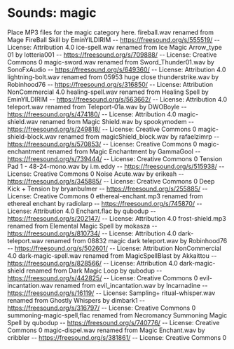 # Sounds: magic

Place MP3 files for the magic category here.
fireball.wav renamed from Mage FireBall Skill by EminYILDIRIM -- https://freesound.org/s/555519/ -- License: Attribution 4.0
ice-spell.wav renamed from Ice Magic Arrow_type 01 by lotteria001 -- https://freesound.org/s/709888/ -- License: Creative Commons 0
magic-sword.wav renamed from Sword_Thunder01.wav by SonoFxAudio -- https://freesound.org/s/649360/ -- License: Attribution 4.0
lightning-bolt.wav renamed from 05953 huge close thunderstrike.wav by Robinhood76 -- https://freesound.org/s/316850/ -- License: Attribution NonCommercial 4.0
healing-spell.wav renamed from Healing Spell by EminYILDIRIM -- https://freesound.org/s/563662/ -- License: Attribution 4.0
teleport.wav renamed from Teleport-01a.wav by DWOBoyle -- https://freesound.org/s/474180/ -- License: Attribution 4.0
magic-shield.wav renamed from Magic Shield.wav by spookymodem -- https://freesound.org/s/249818/ -- License: Creative Commons 0
magic-shield-block.wav renamed from magicShield_block.wav by rafaelzimrp -- https://freesound.org/s/570853/ -- License: Creative Commons 0
magic-enchantment renamed from Magic Enchantment by GammaGool -- https://freesound.org/s/739444/ -- License: Creative Commons 0
Tension Pad 1 - 48-24-mono.wav by i.m.eddy -- https://freesound.org/s/515938/ -- License: Creative Commons 0
Noise Acute.wav by erikeah -- https://freesound.org/s/345885/ -- License: Creative Commons 0
Deep Kick + Tension by bryanbulmer -- https://freesound.org/s/255885/ -- License: Creative Commons 0
ethereal-enchant.mp3 renamed from ethereal enchant by radiolarp -- https://freesound.org/s/745870/ -- License: Attribution 4.0
Enchant.flac by qubodup -- https://freesound.org/s/202147/ -- License: Attribution 4.0
frost-shield.mp3 renamed from Elemental Magic Spell by mokasza -- https://freesound.org/s/810734/ -- License: Attribution 4.0
dark-teleport.wav renamed from 08832 magic dark teleport.wav by Robinhood76 -- https://freesound.org/s/502601/ -- License: Attribution NonCommercial 4.0
dark-magic-spell.wav renamed from MagicSpellBlast by Akkaittou -- https://freesound.org/s/828566/ -- License: Attribution 4.0
dark-magic-shield renamed from Dark Magic Loop by qubodup -- https://freesound.org/s/442825/ -- License: Creative Commons 0
evil-incantation.wav renamed from evil_incantation.wav by Incarnadine -- https://freesound.org/s/16119/ -- License: Sampling+
ritual-whisper.wav renamed from Ghostly Whispers by dimbark1 -- https://freesound.org/s/316797/ -- License: Creative Commons 0
summoning-magic-spell,flac renamed from Necromancy Summoning Magic Spell by qubodup -- https://freesound.org/s/740776/ -- License: Creative Commons 0
magic-dispel.wav renamed from Magic Enchant.wav by cribbler -- https://freesound.org/s/381861/ -- License: Creative Commons 0